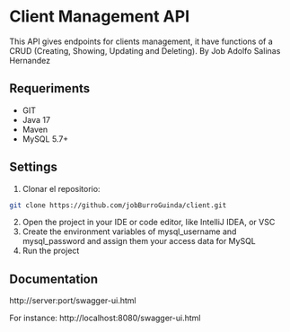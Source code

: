 # Client Management API

This API gives endpoints for clients management, it have functions of a CRUD (Creating, Showing, Updating and Deleting).
By Job Adolfo Salinas Hernandez


## Requeriments

- GIT
- Java 17
- Maven
- MySQL 5.7+


## Settings

1. Clonar el repositorio:
```bash
git clone https://github.com/jobBurroGuinda/client.git
```
2. Open the project in your IDE or code editor, like IntelliJ IDEA, or VSC
3. Create the environment variables of mysql_username and mysql_password and assign them your access data for MySQL
4. Run the project


## Documentation

http://server:port/swagger-ui.html

For instance:
http://localhost:8080/swagger-ui.html